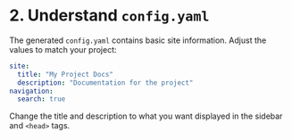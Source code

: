 # 2. Understand `config.yaml`

The generated `config.yaml` contains basic site information. Adjust the values to match your project:

```yaml
site:
  title: "My Project Docs"
  description: "Documentation for the project"
navigation:
  search: true
```

Change the title and description to what you want displayed in the sidebar and `<head>` tags.
